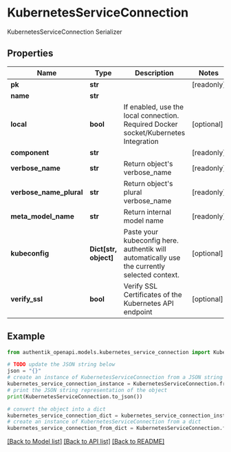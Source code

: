 # KubernetesServiceConnection

KubernetesServiceConnection Serializer

## Properties

Name | Type | Description | Notes
------------ | ------------- | ------------- | -------------
**pk** | **str** |  | [readonly] 
**name** | **str** |  | 
**local** | **bool** | If enabled, use the local connection. Required Docker socket/Kubernetes Integration | [optional] 
**component** | **str** |  | [readonly] 
**verbose_name** | **str** | Return object&#39;s verbose_name | [readonly] 
**verbose_name_plural** | **str** | Return object&#39;s plural verbose_name | [readonly] 
**meta_model_name** | **str** | Return internal model name | [readonly] 
**kubeconfig** | **Dict[str, object]** | Paste your kubeconfig here. authentik will automatically use the currently selected context. | [optional] 
**verify_ssl** | **bool** | Verify SSL Certificates of the Kubernetes API endpoint | [optional] 

## Example

```python
from authentik_openapi.models.kubernetes_service_connection import KubernetesServiceConnection

# TODO update the JSON string below
json = "{}"
# create an instance of KubernetesServiceConnection from a JSON string
kubernetes_service_connection_instance = KubernetesServiceConnection.from_json(json)
# print the JSON string representation of the object
print(KubernetesServiceConnection.to_json())

# convert the object into a dict
kubernetes_service_connection_dict = kubernetes_service_connection_instance.to_dict()
# create an instance of KubernetesServiceConnection from a dict
kubernetes_service_connection_from_dict = KubernetesServiceConnection.from_dict(kubernetes_service_connection_dict)
```
[[Back to Model list]](../README.md#documentation-for-models) [[Back to API list]](../README.md#documentation-for-api-endpoints) [[Back to README]](../README.md)



